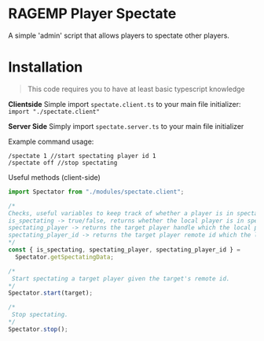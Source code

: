 # RAGEMP Player Spectate

A simple 'admin' script that allows players to spectate other players.

# Installation

> This code requires you to have at least basic typescript knowledge

**Clientside**
Simple import `spectate.client.ts` to your main file initializer:
`import "./spectate.client"`

**Server Side**
Simply import `spectate.server.ts` to your main file initializer

Example command usage:

```
/spectate 1 //start spectating player id 1
/spectate off //stop spectating
```

Useful methods (client-side)

```ts
import Spectator from "./modules/spectate.client";

/*
Checks, useful variables to keep track of whether a player is in spectate mode or 
is_spectating -> true/false, returns whether the local player is in spectator mode or not.
spectating_player -> returns the target player handle which the local player is spectating
spectating_player_id -> returns the target player remote id which the local player is spectating.
*/
const { is_spectating, spectating_player, spectating_player_id } =
  Spectator.getSpectatingData;

/*
 Start spectating a target player given the target's remote id.
*/
Spectator.start(target);

/*
 Stop spectating.
*/
Spectator.stop();
```
